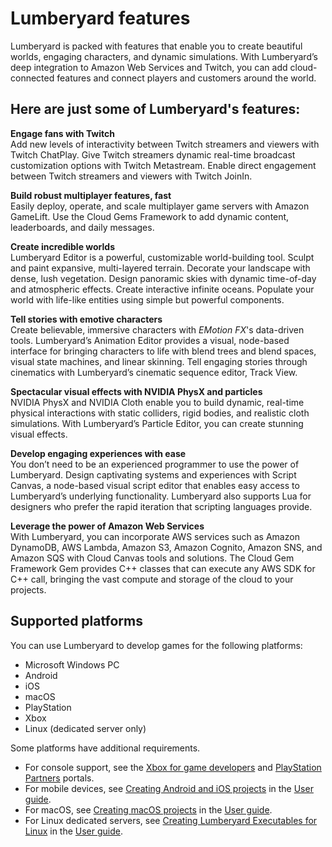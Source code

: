 # Lumberyard features<a name="wg-features-intro"></a>

Lumberyard is packed with features that enable you to create beautiful worlds, engaging characters, and dynamic simulations\. With Lumberyard’s deep integration to Amazon Web Services and Twitch, you can add cloud\-connected features and connect players and customers around the world\.

## Here are just some of Lumberyard's features:<a name="features"></a>

**Engage fans with Twitch**  
Add new levels of interactivity between Twitch streamers and viewers with Twitch ChatPlay\. Give Twitch streamers dynamic real\-time broadcast customization options with Twitch Metastream\. Enable direct engagement between Twitch streamers and viewers with Twitch JoinIn\.

**Build robust multiplayer features, fast**  
Easily deploy, operate, and scale multiplayer game servers with Amazon GameLift\. Use the Cloud Gems Framework to add dynamic content, leaderboards, and daily messages\.

**Create incredible worlds**  
Lumberyard Editor is a powerful, customizable world\-building tool\. Sculpt and paint expansive, multi\-layered terrain\. Decorate your landscape with dense, lush vegetation\. Design panoramic skies with dynamic time\-of\-day and atmospheric effects\. Create interactive infinite oceans\. Populate your world with life\-like entities using simple but powerful components\.

**Tell stories with emotive characters**  
Create believable, immersive characters with *EMotion FX*'s data\-driven tools\. Lumberyard’s Animation Editor provides a visual, node\-based interface for bringing characters to life with blend trees and blend spaces, visual state machines, and linear skinning\. Tell engaging stories through cinematics with Lumberyard’s cinematic sequence editor, Track View\.

**Spectacular visual effects with NVIDIA PhysX and particles**  
NVIDIA PhysX and NVIDIA Cloth enable you to build dynamic, real\-time physical interactions with static colliders, rigid bodies, and realistic cloth simulations\. With Lumberyard’s Particle Editor, you can create stunning visual effects\.

**Develop engaging experiences with ease**  
You don’t need to be an experienced programmer to use the power of Lumberyard\. Design captivating systems and experiences with Script Canvas, a node\-based visual script editor that enables easy access to Lumberyard’s underlying functionality\. Lumberyard also supports Lua for designers who prefer the rapid iteration that scripting languages provide\.

**Leverage the power of Amazon Web Services**  
With Lumberyard, you can incorporate AWS services such as Amazon DynamoDB, AWS Lambda, Amazon S3, Amazon Cognito, Amazon SNS, and Amazon SQS with Cloud Canvas tools and solutions\. The Cloud Gem Framework Gem provides C\+\+ classes that can execute any AWS SDK for C\+\+ call, bringing the vast compute and storage of the cloud to your projects\.

## Supported platforms<a name="supported-platforms"></a>

You can use Lumberyard to develop games for the following platforms:
+ Microsoft Windows PC
+ Android
+ iOS
+ macOS
+ Play​Station
+ X​box
+ Linux \(dedicated server only\)

Some platforms have additional requirements\.
+ For console support, see the [X​box for game developers](http://www.xbox.com/en-US/developers) and [Play​Station Partners](https://www.playstation.com/en-us/develop/) portals\.
+ For mobile devices, see [Creating Android and iOS projects](https://docs.aws.amazon.com/lumberyard/latest/userguide/mobile-support-intro.html) in the [User guide](https://docs.aws.amazon.com/lumberyard/latest/userguide)\.
+ For macOS, see [Creating macOS projects](https://docs.aws.amazon.com/lumberyard/latest/userguide/osx-intro.html) in the [User guide](https://docs.aws.amazon.com/lumberyard/latest/userguide)\.
+ For Linux dedicated servers, see [Creating Lumberyard Executables for Linux](https://docs.aws.amazon.com/lumberyard/latest/userguide/linux-intro.html) in the [User guide](https://docs.aws.amazon.com/lumberyard/latest/userguide)\.